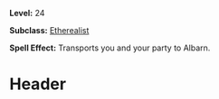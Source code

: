 <!-- TITLE: Spell: Ether Gate Albarn -->
<!-- SUBTITLE:  -->

**Level:** 24

**Subclass:** [Etherealist](etherealist)

**Spell Effect:** Transports you and your party to Albarn.

# Header